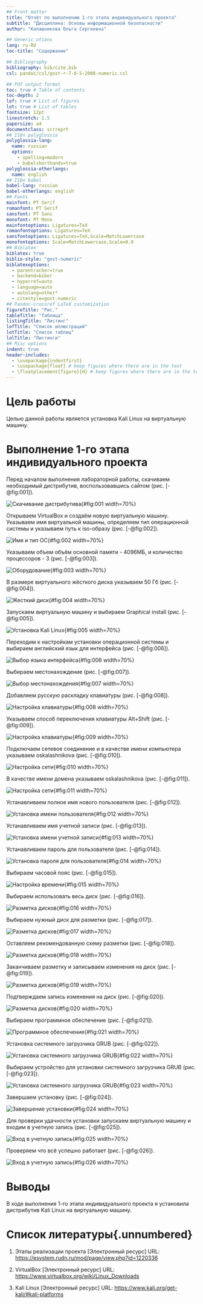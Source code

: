 ```yaml
---
## Front matter
title: "Отчёт по выполнению 1-го этапа индивидуального проекта"
subtitle: "Дисциплина: Основы информационной безопасности"
author: "Калашникова Ольга Сергеевна"

## Generic otions
lang: ru-RU
toc-title: "Содержание"

## Bibliography
bibliography: bib/cite.bib
csl: pandoc/csl/gost-r-7-0-5-2008-numeric.csl

## Pdf output format
toc: true # Table of contents
toc-depth: 2
lof: true # List of figures
lot: true # List of tables
fontsize: 12pt
linestretch: 1.5
papersize: a4
documentclass: scrreprt
## I18n polyglossia
polyglossia-lang:
  name: russian
  options:
	- spelling=modern
	- babelshorthands=true
polyglossia-otherlangs:
  name: english
## I18n babel
babel-lang: russian
babel-otherlangs: english
## Fonts
mainfont: PT Serif
romanfont: PT Serif
sansfont: PT Sans
monofont: PT Mono
mainfontoptions: Ligatures=TeX
romanfontoptions: Ligatures=TeX
sansfontoptions: Ligatures=TeX,Scale=MatchLowercase
monofontoptions: Scale=MatchLowercase,Scale=0.9
## Biblatex
biblatex: true
biblio-style: "gost-numeric"
biblatexoptions:
  - parentracker=true
  - backend=biber
  - hyperref=auto
  - language=auto
  - autolang=other*
  - citestyle=gost-numeric
## Pandoc-crossref LaTeX customization
figureTitle: "Рис."
tableTitle: "Таблица"
listingTitle: "Листинг"
lofTitle: "Список иллюстраций"
lotTitle: "Список таблиц"
lolTitle: "Листинги"
## Misc options
indent: true
header-includes:
  - \usepackage{indentfirst}
  - \usepackage{float} # keep figures where there are in the text
  - \floatplacement{figure}{H} # keep figures where there are in the text
---
```


# Цель работы

Целью данной работы является установка Kali Linux на виртуальную машину.

# Выполнение 1-го этапа индивидуального проекта

Перед началом выполнения лабораторной работы, скачиваем необходимый дистрибутив, воспользовавшись сайтом (рис. [-@fig:001]).

![Скачивание дистрибутива](image/1.png){#fig:001 width=70%}

Открываем VirtualBox и создаём новую виртуальную машину. Указываем имя виртуальной машины, определяем тип операционной системы и указываем путь к iso-образу (рис. [-@fig:002]).

![Имя и тип ОС](image/2.png){#fig:002 width=70%}

Указываем объем объём основной памяти - 4096МБ, и количество процессоров - 3 (рис. [-@fig:003]).

![Оборудование](image/3.png){#fig:003 width=70%}

В размере виртуального жёсткого диска указываем 50 Гб (рис. [-@fig:004]).

![Жесткий диск](image/4.png){#fig:004 width=70%}

Запускаем виртуальную машину и выбираем Graphical install (рис. [-@fig:005]).

![Установка Kali Linux](image/5.png){#fig:005 width=70%}

Переходим к настройкам установки операционной системы и выбираем английский язык для интерфейса (рис. [-@fig:006]).

![Выбор языка интерфейса](image/6.png){#fig:006 width=70%}

Выбираем местонахождение (рис. [-@fig:007]).

![Выбор местонахождения](image/7.png){#fig:007 width=70%}

Добавляем русскую раскладку клавиатуры (рис. [-@fig:008]).

![Настройка клавиатуры](image/8.png){#fig:008 width=70%}

Указываем способ переключения клавиатуры Alt+Shift (рис. [-@fig:009]).

![Настройка клавиатуры](image/9.png){#fig:009 width=70%}

Подключаем сетевое соединение и в качестве имени компьютера указываем oskalashnikova (рис. [-@fig:010]).

![Настройка сети](image/10.png){#fig:010 width=70%}

В качестве имени домена указываем oskalashnikova (рис. [-@fig:011]).

![Настройка сети](image/11.png){#fig:011 width=70%}

Устанавливаем полное имя нового пользователя (рис. [-@fig:012]).

![Установка имени пользователя](image/12.png){#fig:012 width=70%}

Устанавливаем имя учетной записи (рис. [-@fig:013]).

![Установка имени учетной записи](image/13.png){#fig:013 width=70%}

Устанавливаем пароль для пользователя (рис. [-@fig:014]).

![Установка пароля для пользователя](image/14.png){#fig:014 width=70%}

Выбираем часовой пояс (рис. [-@fig:015]).

![Настройка времени](image/15.png){#fig:015 width=70%}

Выбираем использовать весь диск (рис. [-@fig:016]).

![Разметка дисков](image/16.png){#fig:016 width=70%}

Выбираем нужный диск для разметки (рис. [-@fig:017]).

![Разметка дисков](image/17.png){#fig:017 width=70%}

Оставляем рекомендованную схему разметки (рис. [-@fig:018]).

![Разметка дисков](image/18.png){#fig:018 width=70%}

Заканчиваем разметку и записываем изменения на диск (рис. [-@fig:019]).

![Разметка дисков](image/19.png){#fig:019 width=70%}

Подтверждаем запись изменения на диск (рис. [-@fig:020]).

![Разметка дисков](image/20.png){#fig:020 width=70%}

Выбираем программное обеспечение (рис. [-@fig:021]).

![Программное обеспечение](image/21.png){#fig:021 width=70%}

Установка системного загрузчика GRUB (рис. [-@fig:022]).

![Установка системного загрузчика GRUB](image/22.png){#fig:022 width=70%}

Выбираем устройство для установки системного загрузчика GRUB (рис. [-@fig:023]).

![Установка системного загрузчика GRUB](image/23.png){#fig:023 width=70%}

Завершаем установку (рис. [-@fig:024]).

![Завершение установки](image/24.png){#fig:024 width=70%}

Для проверки удачности установки запускаем виртуальную машину и входим в учетную запись (рис. [-@fig:025]).

![Вход в учетную запись](image/25.png){#fig:025 width=70%}

Проверяем что всё успешно работает (рис. [-@fig:026]).

![Вход в учетную запись](image/26.png){#fig:026 width=70%}

# Выводы

В ходе выполнения 1-го этапа индивидуального проекта я установила дистрибутив Kali Linux на виртуальную машину.

# Список литературы{.unnumbered}

1. Этапы реализации проекта [Электронный ресурс] URL: https://esystem.rudn.ru/mod/page/view.php?id=1220336

2. VirtualBox [Электронный ресурс] URL: https://www.virtualbox.org/wiki/Linux_Downloads

3. Kali Linux [Электронный ресурс] URL: https://www.kali.org/get-kali/#kali-platforms
